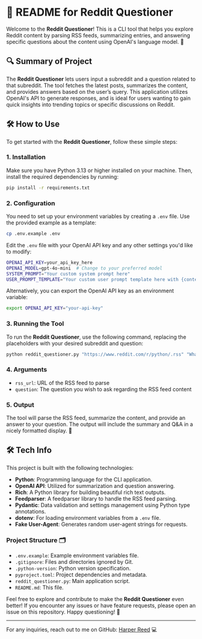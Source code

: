 # 📖 README for Reddit Questioner

Welcome to the **Reddit Questioner**! This is a CLI tool that helps you explore Reddit content by parsing RSS feeds, summarizing entries, and answering specific questions about the content using OpenAI's language model. 🚀

## 🔍 Summary of Project

The **Reddit Questioner** lets users input a subreddit and a question related to that subreddit. The tool fetches the latest posts, summarizes the content, and provides answers based on the user’s query. This application utilizes OpenAI's API to generate responses, and is ideal for users wanting to gain quick insights into trending topics or specific discussions on Reddit.

## 🛠️ How to Use

To get started with the **Reddit Questioner**, follow these simple steps:

### 1. Installation

Make sure you have Python 3.13 or higher installed on your machine. Then, install the required dependencies by running:

```bash
pip install -r requirements.txt
```

### 2. Configuration

You need to set up your environment variables by creating a `.env` file. Use the provided example as a template:

```bash
cp .env.example .env
```

Edit the `.env` file with your OpenAI API key and any other settings you'd like to modify:

```bash
OPENAI_API_KEY=your_api_key_here
OPENAI_MODEL=gpt-4o-mini  # Change to your preferred model
SYSTEM_PROMPT="Your custom system prompt here"
USER_PROMPT_TEMPLATE="Your custom user prompt template here with {content} and {question} placeholders"
```

Alternatively, you can export the OpenAI API key as an environment variable:

```bash
export OPENAI_API_KEY="your-api-key"
```

### 3. Running the Tool

To run the **Reddit Questioner**, use the following command, replacing the placeholders with your desired subreddit and question:

```bash
python reddit_questioner.py "https://www.reddit.com/r/python/.rss" "What are the trending topics in Python?"
```

### 4. Arguments

- `rss_url`: URL of the RSS feed to parse
- `question`: The question you wish to ask regarding the RSS feed content

### 5. Output

The tool will parse the RSS feed, summarize the content, and provide an answer to your question. The output will include the summary and Q&A in a nicely formatted display. 🎉

## 🛠️ Tech Info

This project is built with the following technologies:

- **Python**: Programming language for the CLI application.
- **OpenAI API**: Utilized for summarization and question answering.
- **Rich**: A Python library for building beautiful rich text outputs.
- **Feedparser**: A feedparser library to handle the RSS feed parsing.
- **Pydantic**: Data validation and settings management using Python type annotations.
- **dotenv**: For loading environment variables from a `.env` file.
- **Fake User-Agent**: Generates random user-agent strings for requests.

### Project Structure 🗂️

- `.env.example`: Example environment variables file.
- `.gitignore`: Files and directories ignored by Git.
- `.python-version`: Python version specification.
- `pyproject.toml`: Project dependencies and metadata.
- `reddit_questioner.py`: Main application script.
- `README.md`: This file.

Feel free to explore and contribute to make the **Reddit Questioner** even better! If you encounter any issues or have feature requests, please open an issue on this repository. Happy questioning! 🤖

---

For any inquiries, reach out to me on GitHub: [Harper Reed](https://github.com/harperreed) 💻
